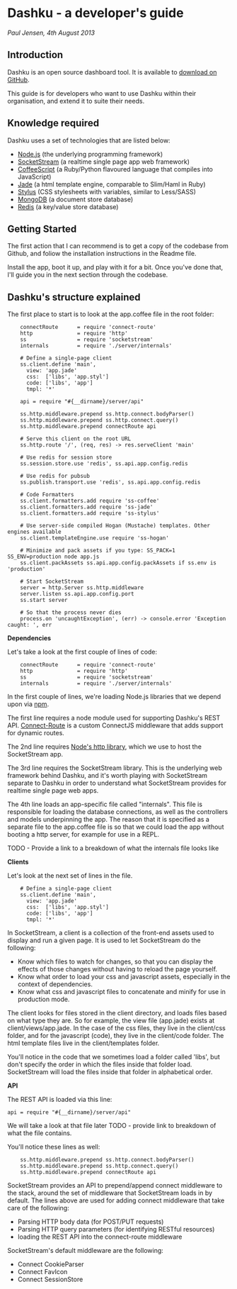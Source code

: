 Dashku - a developer's guide
===

_Paul Jensen, 4th August 2013_

Introduction
---

Dashku is an open source dashboard tool. It is available to [download on GitHub](https://github.com/Anephenix/dashku).

This guide is for developers who want to use Dashku within their organisation, and extend it to suite their needs.

Knowledge required
---

Dashku uses a set of technologies that are listed below:

- [Node.js](http://nodejs.org)         (the underlying programming framework)
- [SocketStream](https://github.com/socketstream/socketstream)    (a realtime single page app web framework)
- [CoffeeScript](http://coffeescript.org)    (a Ruby/Python flavoured language that compiles into JavaScript)
- [Jade](http://jade-lang.com/)      (a html template engine, comparable to Slim/Haml in Ruby)
- [Stylus](http://learnboost.github.io/stylus/) (CSS stylesheets with variables, similar to Less/SASS) 
- [MongoDB](http://mongodb.org)         (a document store database)
- [Redis](http://redis.io)           (a key/value store database)

Getting Started
---

The first action that I can recommend is to get a copy of the codebase from Github, and foliow the installation instructions in the Readme file.

Install the app, boot it up, and play with it for a bit. Once you've done that, I'll guide you in the next section through the codebase.

Dashku's structure explained
--- 

The first place to start is to look at the app.coffee file in the root folder:



        connectRoute      = require 'connect-route'
        http              = require 'http'
        ss                = require 'socketstream'
        internals         = require './server/internals'
        
        # Define a single-page client
        ss.client.define 'main',
          view: 'app.jade'
          css:  ['libs', 'app.styl']
          code: ['libs', 'app']
          tmpl: '*'
        
        api = require "#{__dirname}/server/api"
        
        ss.http.middleware.prepend ss.http.connect.bodyParser()
        ss.http.middleware.prepend ss.http.connect.query()
        ss.http.middleware.prepend connectRoute api
        
        # Serve this client on the root URL
        ss.http.route '/', (req, res) -> res.serveClient 'main'
        
        # Use redis for session store
        ss.session.store.use 'redis', ss.api.app.config.redis
        
        # Use redis for pubsub
        ss.publish.transport.use 'redis', ss.api.app.config.redis
        
        # Code Formatters
        ss.client.formatters.add require 'ss-coffee'
        ss.client.formatters.add require 'ss-jade'
        ss.client.formatters.add require 'ss-stylus'
        
        # Use server-side compiled Hogan (Mustache) templates. Other engines available
        ss.client.templateEngine.use require 'ss-hogan'
        
        # Minimize and pack assets if you type: SS_PACK=1 SS_ENV=production node app.js
        ss.client.packAssets ss.api.app.config.packAssets if ss.env is 'production'
        
        # Start SocketStream
        server = http.Server ss.http.middleware
        server.listen ss.api.app.config.port
        ss.start server
        
        # So that the process never dies
        process.on 'uncaughtException', (err) -> console.error 'Exception caught: ', err

__Dependencies__

Let's take a look at the first couple of lines of code:

        connectRoute      = require 'connect-route'
        http              = require 'http'
        ss                = require 'socketstream'
        internals         = require './server/internals'

In the first couple of lines, we're loading Node.js libraries that we depend upon via [npm](http://npmjs.org).

The first line requires a node module used for supporting Dashku's REST API. [Connect-Route](https://github.com/baryshev/connect-route) is a custom ConnectJS middleware that adds support for dynamic routes.

The 2nd line requires [Node's http library](http://nodejs.org/api/http.html), which we use to host the SocketStream app.

The 3rd line requires the SocketStream library. This is the underlying web framework behind Dashku, and it's worth playing with SocketStream separate to Dashku in order to understand what SocketStream provides for realtime single page web apps.

The 4th line loads an app-specific file called "internals". This file is responsible for loading the database connections, as well as the controllers and models underpinning the app. The reason that it is specified as a separate file to the app.coffee file is so that we could load the app without booting a http server, for example for use in a REPL.

TODO - Provide a link to a breakdown of what the internals file looks like

__Clients__

Let's look at the next set of lines in the file.

        # Define a single-page client
        ss.client.define 'main',
          view: 'app.jade'
          css:  ['libs', 'app.styl']
          code: ['libs', 'app']
          tmpl: '*'

In SocketStream, a client is a collection of the front-end assets used to display and run a given page. It is used to let SocketStream do the following:

- Know which files to watch for changes, so that you can display the effects of those changes without having to reload the page yourself.
- Know what order to load your css and javascript assets, especially in the context of dependencies.
- Know what css and javascript files to concatenate and minify for use in production mode. 

The client looks for files stored in the client directory, and loads files based on what type they are. So for example, the view file (app.jade) exists at client/views/app.jade. In the case of the css files, they live in the client/css folder, and for the javascript (code), they live in the client/code folder. The html template files live in the client/templates folder.

You'll notice in the code that we sometimes load a folder called 'libs', but don't specify the order in which the files inside that folder load. SocketStream will load the files inside that folder in alphabetical order.

__API__

The REST API is loaded via this line:

    api = require "#{__dirname}/server/api"

We will take a look at that file later TODO - provide link to breakdown of what the file contains.

You'll notice these lines as well:

        ss.http.middleware.prepend ss.http.connect.bodyParser()
        ss.http.middleware.prepend ss.http.connect.query()
        ss.http.middleware.prepend connectRoute api

SocketStream provides an API to prepend/append connect middleware to the stack, around the set of middleware that SocketStream loads in by default. The lines above are used for adding connect middleware that take care of the following:

- Parsing HTTP body data (for POST/PUT requests)
- Parsing HTTP query parameters (for identifying RESTful resources)
- loading the REST API into the connect-route middleware

SocketStream's default middleware are the following:

- Connect CookieParser
- Connect FavIcon
- Connect SessionStore